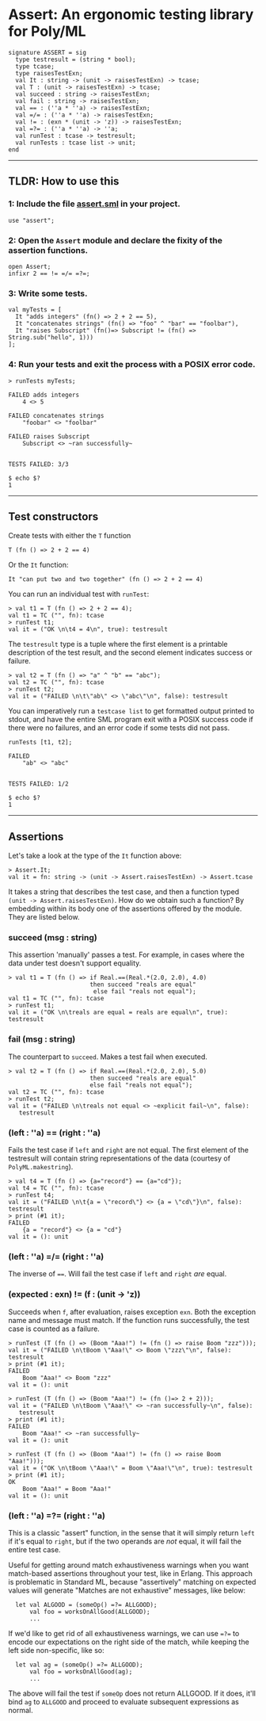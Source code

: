 Assert: An ergonomic testing library for Poly/ML
================================================

```
signature ASSERT = sig
  type testresult = (string * bool);
  type tcase;
  type raisesTestExn;
  val It : string -> (unit -> raisesTestExn) -> tcase;
  val T : (unit -> raisesTestExn) -> tcase;
  val succeed : string -> raisesTestExn;
  val fail : string -> raisesTestExn;
  val == : (''a * ''a) -> raisesTestExn;
  val =/= : (''a * ''a) -> raisesTestExn;
  val != : (exn * (unit -> 'z)) -> raisesTestExn;
  val =?= : (''a * ''a) -> ''a;
  val runTest : tcase -> testresult;
  val runTests : tcase list -> unit;
end
```

___________________________________________________

TLDR: How to use this
---------------------

### 1: Include the file [assert.sml](assert.sml) in your project.

```
use "assert";
```

### 2: Open the `Assert` module and declare the fixity of the assertion functions.

```
open Assert;
infixr 2 == != =/= =?=;
```

### 3: Write some tests.

```
val myTests = [
  It "adds integers" (fn() => 2 + 2 == 5),
  It "concatenates strings" (fn() => "foo" ^ "bar" == "foolbar"),
  It "raises Subscript" (fn()=> Subscript != (fn() => String.sub("hello", 1)))
];
```

### 4: Run your tests and exit the process with a POSIX error code.

```
> runTests myTests;

FAILED adds integers
	4 <> 5

FAILED concatenates strings
	"foobar" <> "foolbar"

FAILED raises Subscript
	Subscript <> ~ran successfully~


TESTS FAILED: 3/3

$ echo $?
1
```

___________________________________________________

Test constructors
-----------------

Create tests with either the `T` function

```
T (fn () => 2 + 2 == 4)
```

Or the `It` function:

```
It "can put two and two together" (fn () => 2 + 2 == 4)
```

You can run an individual test with `runTest`:

```
> val t1 = T (fn () => 2 + 2 == 4);
val t1 = TC ("", fn): tcase
> runTest t1;
val it = ("OK \n\t4 = 4\n", true): testresult
```

The `testresult` type is a tuple where the first element is a printable
description of the test result, and the second element indicates success or
failure.

```
> val t2 = T (fn () => "a" ^ "b" == "abc");
val t2 = TC ("", fn): tcase
> runTest t2;
val it = ("FAILED \n\t\"ab\" <> \"abc\"\n", false): testresult
```

You can imperatively run a `testcase list` to get formatted output printed to
stdout, and have the entire SML program exit with a POSIX success code if there
were no failures, and an error code if some tests did not pass.

```
runTests [t1, t2];

FAILED
	"ab" <> "abc"


TESTS FAILED: 1/2

$ echo $?
1
```

___________________________________________________

Assertions
-----------------

Let's take a look at the type of the `It` function above:

```
> Assert.It;
val it = fn: string -> (unit -> Assert.raisesTestExn) -> Assert.tcase
```

It takes a string that describes the test case, and then a function typed
`(unit -> Assert.raisesTestExn)`. How do we obtain such a function? By
embedding within its body one of the assertions offered by the module. They are
listed below.



### succeed (msg : string)

This assertion 'manually' passes a test. For example, in cases where the data
under test doesn't support equality.

```
> val t1 = T (fn () => if Real.==(Real.*(2.0, 2.0), 4.0)
                       then succeed "reals are equal"
                        else fail "reals not equal");
val t1 = TC ("", fn): tcase
> runTest t1;
val it = ("OK \n\treals are equal = reals are equal\n", true): testresult
```

### fail (msg : string)

The counterpart to `succeed`. Makes a test fail when executed.

```
> val t2 = T (fn () => if Real.==(Real.*(2.0, 2.0), 5.0)
                       then succeed "reals are equal"
                       else fail "reals not equal");
val t2 = TC ("", fn): tcase
> runTest t2;
val it = ("FAILED \n\treals not equal <> ~explicit fail~\n", false):
   testresult
```

### (left : ''a) == (right : ''a)

Fails the test case if `left` and `right` are not equal. The first element of
the testresult will contain string representations of the data (courtesy of
`PolyML.makestring`).

```
> val t4 = T (fn () => {a="record"} == {a="cd"});
val t4 = TC ("", fn): tcase
> runTest t4;
val it = ("FAILED \n\t{a = \"record\"} <> {a = \"cd\"}\n", false): testresult
> print (#1 it);
FAILED
	{a = "record"} <> {a = "cd"}
val it = (): unit
```

### (left : ''a) =/= (right : ''a)

The inverse of `==`. Will fail the test case if `left` and `right` _are_ equal.


### (expected : exn) != (f : (unit -> 'z))

Succeeds when `f`, after evaluation, raises exception `exn`. Both the exception
name and message must match. If the function runs successfully, the test case
is counted as a failure.

```
> runTest (T (fn () => (Boom "Aaa!") != (fn () => raise Boom "zzz")));
val it = ("FAILED \n\tBoom \"Aaa!\" <> Boom \"zzz\"\n", false): testresult
> print (#1 it);
FAILED
	Boom "Aaa!" <> Boom "zzz"
val it = (): unit

> runTest (T (fn () => (Boom "Aaa!") != (fn ()=> 2 + 2)));
val it = ("FAILED \n\tBoom \"Aaa!\" <> ~ran successfully~\n", false):
   testresult
> print (#1 it);
FAILED
	Boom "Aaa!" <> ~ran successfully~
val it = (): unit

> runTest (T (fn () => (Boom "Aaa!") != (fn () => raise Boom "Aaa!")));
val it = ("OK \n\tBoom \"Aaa!\" = Boom \"Aaa!\"\n", true): testresult
> print (#1 it);
OK
	Boom "Aaa!" = Boom "Aaa!"
val it = (): unit

```


### (left : ''a) =?= (right : ''a)

This is a classic "assert" function, in the sense that it will simply return
`left` if it's equal to `right`, but if the two operands are *not* equal, it
will fail the entire test case.

Useful for getting around match exhaustiveness warnings when you want
match-based assertions throughout your test, like in Erlang. This approach is
problematic in Standard ML, because "assertively" matching on expected values
will generate "Matches are not exhaustive" messages, like below:

```
  let val ALGOOD = (someOp() =?= ALLGOOD);
      val foo = worksOnAllGood(ALLGOOD);
      ...
```

If we'd like to get rid of all exhaustiveness warnings, we can use `=?=` to
encode our expectations on the right side of the match, while keeping the left
side non-specific, like so:

```
  let val ag = (someOp() =?= ALLGOOD);
      val foo = worksOnAllGood(ag);
      ...
```

The above will fail the test if `someOp` does not return ALLGOOD. If it does,
it'll bind `ag` to `ALLGOOD` and proceed to evaluate subsequent expressions as
normal.

  

